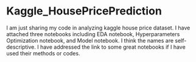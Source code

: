 # Kaggle_HousePricePrediction

I am just sharing my code in analyzing kaggle house price dataset. I have attached three notebooks including EDA notebook, Hyperparameters Optimization notebook, and Model notebook. I think the names are self-descriptive. I have addressed the link to some great notebooks if I have used their methods or codes.
